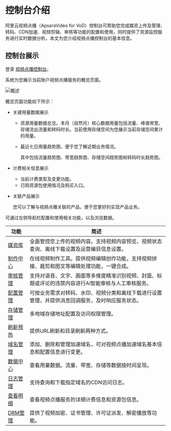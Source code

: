 # 控制台介绍

阿里云视频点播（ApsaraVideo for VoD）控制台可帮助您完成媒资上传及管理、转码、CDN加速、视频剪辑、审核等功能的配置和使用，同时提供了资源监控服务进行实时数据分析。本文为您介绍视频点播控制台的基本信息。

## 控制台展示

登录 [视频点播控制台](https://vod.console.aliyun.com/)。

系统为您展示当前账户视频点播服务的概览页面。

![概述](https://static-aliyun-doc.oss-accelerate.aliyuncs.com/assets/img/zh-CN/8235158061/p203397.jpg)

概览页面功能如下所示：

-   关键用量数据展示
    -   资源用量数据总览。本月（自然月）核心数据用量包括流量、峰值带宽、存储流出流量和转码时长。当前使用存储空间为您展示当前存储空间累计的用量。
    -   最近七日用量趋势图，便于您了解近期业务情况。

        其中包括流量趋势图、带宽趋势图、存储空间趋势图和转码时长趋势图。

-   计费相关信息展示
    -   当前计费类型及变更功能。
    -   已购资源包使用情况及购买入口。
-   关联产品展示

    您可以了解与视频点播关联的产品，便于您更好的实现产品业务。


可通过左侧导航栏配置和使用相关功能，以及浏览数据。

|功能|简述|
|--|--|
|[媒资库](/intl.zh-CN/控制台指南/媒资库/媒资管理.md)|全面管控您上传的视频内容。支持视频内容预览、视频状态查询、离线下载设置及运营编目信息设置。|
|[制作中心](/intl.zh-CN/控制台指南/制作中心/视频剪辑.md)|在线视频制作工具。提供视频编辑创作功能，支持视频拼接、裁剪和图文等编辑处理功能，一键合成。|
|[审核管理](/intl.zh-CN/控制台指南/审核管理/视频审核.md)|支持对语音、文字、画面等多维度精准识别视频、封面、标题或评论的违禁内容进行AI智能审核与人工审核服务。|
|[配置管理](/intl.zh-CN/控制台指南/配置管理/转码设置.md)|可按业务需求对转码、水印、视频分类和离线下载进行设置管理，并提供消息回调服务，及时响应服务状态。|
|[存储管理](/intl.zh-CN/控制台指南/配置管理/存储管理.md)|多地域存储地址配置及访问权限管理。|
|[刷新预热](/intl.zh-CN/控制台指南/域名管理/刷新预热.md)|提供URL刷新和目录刷新两种方式。|
|[域名管理](/intl.zh-CN/控制台指南/域名管理/域名准入标准.md)|添加、删除和管理加速域名，可对视频点播加速域名基本信息和配置信息进行变更。|
|[数据中心](/intl.zh-CN/控制台指南/数据中心/数据监控.md)|查看用量数据。流量、带宽、存储等数据按时间呈现。|
|[日志管理](/intl.zh-CN/控制台指南/数据中心/日志管理/日志下载.md)|支持查询和下载指定域名的CDN访问日志。|
|[查看明细](/intl.zh-CN/控制台指南/查看明细/查看账单明细.md)|查看视频点播服务的详细计费信息和资源包信息。|
|[DRM管理](/intl.zh-CN/控制台指南/DRM管理/产品介绍.md)|提供了视频加密、证书管理、许可证派发、解密播放等功能。|

